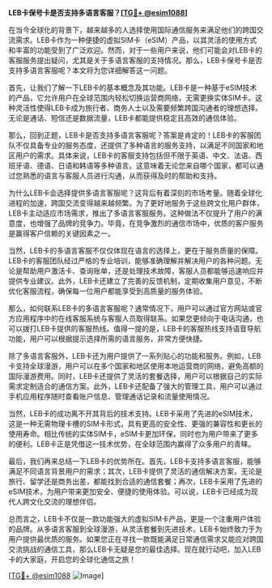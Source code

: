 **LEB卡保号卡是否支持多语言客服？[[TG💪+ @esim1088](https://t.me/s/esim1088)]**

在当今全球化的背景下，越来越多的人选择使用国际通信服务来满足他们的跨国交流需求。LEB卡作为一种便捷的虚拟SIM卡（eSIM）产品，以其灵活的使用方式和丰富的功能受到了广泛欢迎。然而，对于一些用户来说，他们可能会对LEB卡的客服服务提出疑问，尤其是关于多语言客服的支持情况。那么，LEB卡保号卡是否支持多语言客服呢？本文将为您详细解答这一问题。

首先，让我们了解一下LEB卡的基本概念及其功能。LEB卡是一种基于eSIM技术的产品，它允许用户在全球范围内轻松切换运营商网络，无需更换实体SIM卡。这种灵活性使得LEB卡成为旅行者、商务人士以及需要频繁跨国沟通者的理想选择。无论是通话、短信还是数据流量，LEB卡都能提供稳定且高效的通信体验。

那么，回到正题，LEB卡是否支持多语言客服呢？答案是肯定的！LEB卡的客服团队不仅具备专业的服务态度，还提供了多种语言的服务支持，以满足不同国家和地区用户的需求。具体来说，LEB卡的客服支持包括但不限于英语、中文、法语、西班牙语、德语、日语和韩语等多种语言。这意味着无论您来自哪个国家，都可以通过您熟悉的语言与客服人员进行沟通，从而获得及时的帮助和支持。

为什么LEB卡会选择提供多语言客服呢？这背后有着深刻的市场考量。随着全球化进程的加速，跨国交流变得越来越频繁。为了更好地服务于这些跨文化用户群体，LEB卡主动适应市场需求，推出了多语言客服服务。这种做法不仅提升了用户的满意度，也增强了品牌的竞争力。毕竟，在竞争激烈的通信市场中，优质的客户服务是赢得客户信赖的关键因素之一。

当然，LEB卡的多语言客服不仅仅体现在语言的选择上，更在于服务质量的保障。LEB卡的客服团队经过严格的专业培训，能够准确理解并解决用户的各种问题。无论是帮助用户激活卡、查询账单，还是处理技术故障，客服人员都能够迅速响应并提供专业建议。此外，LEB卡还建立了完善的反馈机制，定期收集用户意见，不断优化客服流程，确保每一位用户都能享受到高质量的服务体验。

那么，如何联系LEB卡的多语言客服呢？通常情况下，用户可以通过官方网站或官方应用程序中的在线客服系统与客服人员取得联系。如果您更倾向于电话沟通，也可以拨打LEB卡提供的客服热线。值得一提的是，LEB卡的客服热线支持语音导航功能，用户可以根据提示选择所需的语言服务，非常方便快捷。

除了多语言客服外，LEB卡还为用户提供了一系列贴心的功能和服务。例如，LEB卡支持全球漫游，用户可以在多个国家和地区使用本地运营商的网络，避免高额的国际漫游费用。同时，LEB卡还提供了灵活的套餐选择，用户可以根据自己的实际需求定制适合的通信方案。此外，LEB卡还配备了强大的管理工具，用户可以通过手机应用程序随时查看账户信息、管理通话记录和流量使用情况。

当然，LEB卡的成功离不开其背后的技术支持。LEB卡采用了先进的eSIM技术，这是一种无需物理卡槽的SIM卡形式，具有更高的安全性、更强的兼容性和更长的使用寿命。相比传统的实体SIM卡，eSIM卡更加环保，同时也为用户带来了更多的便利。LEB卡正是凭借这一技术优势，在全球范围内赢得了众多用户的青睐。

最后，我们再来总结一下LEB卡的优势所在。首先，LEB卡支持多语言客服，能够满足不同语言背景用户的需求；其次，LEB卡提供了灵活的通信解决方案，无论是旅行、留学还是商务出差，都能找到合适的通信套餐；再次，LEB卡采用了先进的eSIM技术，为用户带来更加安全、便捷的使用体验。可以说，LEB卡已经成为现代人跨文化交流的理想伴侣。

总而言之，LEB卡不仅是一款功能强大的虚拟SIM卡产品，更是一个注重用户体验的品牌。从多语言客服到全球漫游，从灵活套餐到先进技术，LEB卡始终致力于为用户提供最优质的服务。如果您正在寻找一款既能满足日常通信需求又能应对跨国交流挑战的通信工具，那么LEB卡无疑是您的最佳选择。现在就行动吧，加入LEB卡的大家庭，开启您的全球化通信之旅！

[[TG💪+ @esim1088](https://t.me/s/esim1088) ![Image](https://i.postimg.cc/4NQfJmqS/Snipaste-2025-05-13-00-14-12.png)]